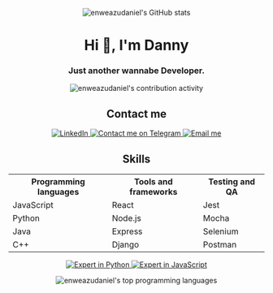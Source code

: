 <p align="center">
  <img src="https://github-readme-stats.vercel.app/api?username=enweazudaniel&show_icons=true&theme=radical" alt="enweazudaniel's GitHub stats" />
</p>

<h1 align="center">Hi 👋, I'm Danny</h1>
<h3 align="center">Just another wannabe Developer.</h3>

<p align="center">
  <img src="https://komarev.com/ghpvc/?username=enweazudaniel" alt="enweazudaniel's contribution activity" />
</p>

<h2 align="center">Contact me</h2>
<p align="center">
  <a href="https://www.linkedin.com/in/daniel-enweazu-08ba77207">
    <img src="https://img.shields.io/badge/-LinkedIn-blue?style=flat-square&logo=linkedin" alt="LinkedIn">
  </a>
  <a href="https://t.me/dandollar1">
    <img src="https://img.shields.io/badge/-Contact%20me%20on%20Telegram-blue?style=flat-square&logo=telegram" alt="Contact me on Telegram">
  </a>
  <a href="mailto:enweazu.daniel@gmail.com">
    <img src="https://img.shields.io/badge/-Email%20me-black?style=flat-square&logo=gmail" alt="Email me">
  </a>
</p>

<h2 align="center">Skills</h2>

<table align="center">
  <tr>
    <th>Programming languages</th>
    <th>Tools and frameworks</th>
    <th>Testing and QA</th>
  </tr>
  <tr>
    <td>JavaScript</td>
    <td>React</td>
    <td>Jest</td>
  </tr>
  <tr>
    <td>Python</td>
    <td>Node.js</td>
    <td>Mocha</td>
  </tr>
  <tr>
    <td>Java</td>
    <td>Express</td>
    <td>Selenium</td>
  </tr>
  <tr>
    <td>C++</td>
    <td>Django</td>
    <td>Postman</td>
  </tr>
</table>

<p align="center">
  <a href="#">
    <img src="https://img.shields.io/badge/-Expert%20in%20Python-orange?style=flat-square&logo=python" alt="Expert in Python">
  </a>
  <a href="#">
    <img src="https://img.shields.io/badge/-Expert%20in%20JavaScript-yellow?style=flat-square&logo=javascript" alt="Expert in JavaScript">
  </a>
</p>

<p align="center">
  <img src="https://github-readme-stats.vercel.app/api/top-langs/?username=enweazudaniel&layout=compact" alt="enweazudaniel's top programming languages" />
</p>
